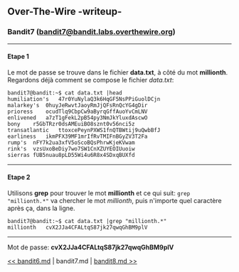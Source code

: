 ## Over-The-Wire -writeup-
### Bandit7 (bandit7@bandit.labs.overthewire.org)

---
#### Etape 1

Le mot de passe se trouve dans le fichier **data.txt**, à côté du mot **millionth**.  
Regardons déjà comment se compose le fichier *data.txt*:

```console
bandit7@bandit:~$ cat data.txt |head
humiliation's	47r0YuNylaQ3k6HqGF5NsPPiGuolDCjn
malarkey's	0huyJeRwvtJaoyRmJjQFsRnQcYG4gDir
prioress	ocudTlq9CbpCw9aByrqGffAuoYvCmLNV
enlivened	a7zT1gFekL2pB54py3NmJkYluxdAscwO
bony	r5GbTRzr0dsAMEuiBO8sznt0v56nci5z
transatlantic	ttoxcePeynPXWS1fnQTBWtij9uQwbBfJ
earliness	ikmPFX39MF1mrIfRvTMIFnBGyZV3T2Fa
rump's	nFY7k2ua3xfV5oScoBQsPhrwKjeKVwam
rink's	vzsUxoBeDiy7wo7SW1CnXZUYEOIUuoiw
sierras	fUB5nuau8pLD55Wi4u6R8x4SDxqBUXfd
```

---
#### Etape 2

Utilisons **grep** pour trouver le mot **millionth** et ce qui suit:
`grep "millionth.*"` va chercher le mot *millionth*, puis n'importe quel caractère après ça, dans la ligne.

```console
bandit7@bandit:~$ cat data.txt |grep "millionth.*"
millionth	cvX2JJa4CFALtqS87jk27qwqGhBM9plV
```

---
Mot de passe: **cvX2JJa4CFALtqS87jk27qwqGhBM9plV**

[<< bandit6.md](bandit6.md) | bandit7.md | [bandit8.md >>](bandit8.md)
